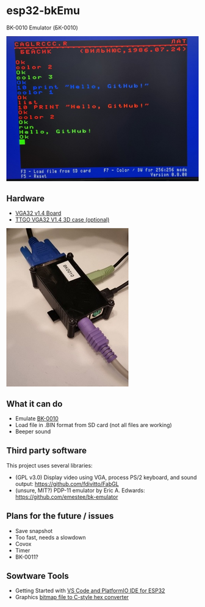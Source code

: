 # esp32-bkEmu
BK-0010 Emulator (БК-0010)

![Screenshot](doc/screenshot.jpg)

## Hardware
* [VGA32 v1.4 Board](http://www.lilygo.cn/prod_view.aspx?TypeId=50033&Id=1083)
* [TTGO VGA32 V1.4 3D case (optional)](https://www.thingiverse.com/thing:4675382)

![3D case](doc/vga32_3Dcase.jpg)

## What it can do
* Emulate [BK-0010](https://en.wikipedia.org/wiki/Electronika_BK)
* Load file in .BIN format from SD card (not all files are working)
* Beeper sound

## Third party software
This project uses several libraries:
* (GPL v3.0) Display video using VGA, process PS/2 keyboard, and sound output: https://github.com/fdivitto/FabGL
* (unsure, MIT?) PDP-11 emulator by Eric A. Edwards: https://github.com/emestee/bk-emulator

## Plans for the future / issues
* Save snapshot
* Too fast, needs a slowdown
* Covox
* Timer
* BK-0011?

## Sowtware Tools
* Getting Started with [VS Code and PlatformIO IDE for ESP32](/docs/VSCodeHowTo)
* Graphics [bitmap file to C-style hex converter](https://github.com/robertgallup/python-bmp2hex)

